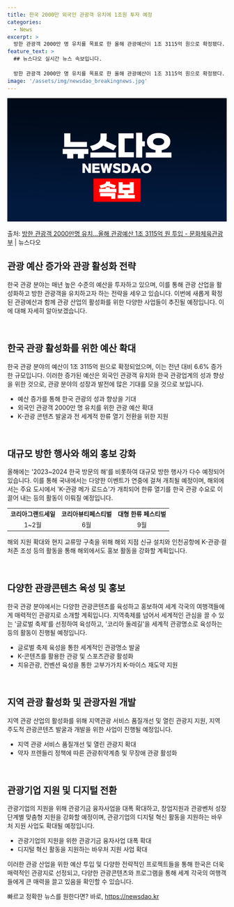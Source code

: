 ```yaml
---
title: 한국 2000만 외국인 관광객 유치에 1조원 투자 예정
categories:
  - News
excerpt: >
  방한 관광객 2000만 명 유치를 목표로 한 올해 관광예산이 1조 3115억 원으로 확정됐다. 이는 지난해 …
feature_text: >
  ## 뉴스다오 실시간 뉴스 속보입니다.

  방한 관광객 2000만 명 유치를 목표로 한 올해 관광예산이 1조 3115억 원으로 확정됐다. 이는 지난해 …
image: '/assets/img/newsdao_breakingnews.jpg'
---
```


![뉴스다오 속보](/assets/img/newsdao_breakingnews.jpg)

<p>출처: <a href="https://newsdao.kr/2921" rel="dofollow">방한 관광객 2000만명 유치…올해 관광예산 1조 3115억 원 투입 - 문화체육관광부</a> | 뉴스다오</p>

<h2>관광 예산 증가와 관광 활성화 전략</h2>

한국 관광 분야는 매년 높은 수준의 예산을 투자하고 있으며, 이를 통해 관광 산업을 활성화하고 방한 관광객을 유치하고자 하는 전략을 세우고 있습니다. 이번에 새롭게 확정된 관광예산과 함께 관광 산업의 활성화를 위한 다양한 사업들이 추진될 예정입니다. 이에 대해 자세히 알아보겠습니다.

<p data-ke-size="size16">&nbsp;</p>

<h2>한국 관광 활성화를 위한 예산 확대</h2>

한국 관광 분야의 예산이 1조 3115억 원으로 확정되었으며, 이는 전년 대비 6.6% 증가한 규모입니다. 이러한 증가된 예산은 외국인 관광객 유치와 한국 관광업계의 성과 향상을 위한 것으로, 관광 분야의 성장과 발전에 많은 기대를 모을 것으로 보입니다.

<ul>
  <li>예산 증가를 통해 한국 관광의 성과 향상을 기대</li>
  <li>외국인 관광객 2000만 명 유치를 위한 관광 예산 확대</li>
  <li>K-관광 콘텐츠 발굴과 전 세계적 한류 열기 전환을 위한 지원</li>
</ul>

<p data-ke-size="size16">&nbsp;</p>

<h2>대규모 방한 행사와 해외 홍보 강화</h2>

올해에는 '2023~2024 한국 방문의 해'를 비롯하여 대규모 방한 행사가 다수 예정되어 있습니다. 이를 통해 국내에서는 다양한 이벤트가 연중에 걸쳐 개최될 예정이며, 해외에서는 주요 도시에서 'K-관광 메가 로드쇼'가 개최되어 한류 열기를 한국 관광 수요로 이끌어 내는 등의 활동이 이뤄질 예정입니다.

<table>
  <tr>
    <td style="text-align: center; height: 17px;"><b>코리아그랜드세일</b></td>
    <td style="text-align: center; height: 17px;"><b>코리아뷰티페스티벌</b></td>
    <td style="text-align: center; height: 17px;"><b>대형 한류 페스티벌</b></td>
  </tr>
  <tr>
    <td style="text-align: center; height: 17px;">1~2월</td>
    <td style="text-align: center; height: 17px;">6월</td>
    <td style="text-align: center; height: 17px;">9월</td>
  </tr>
</table>

해외 지원 확대와 현지 교류망 구축을 위해 해외 지점 신규 설치와 인천공항에 K-관광·컬처존 조성 등의 활동을 통해 해외에서도 홍보 활동을 강화할 계획입니다.

<p data-ke-size="size16">&nbsp;</p>

<h2>다양한 관광콘텐츠 육성 및 홍보</h2>

한국 관광 분야에서는 다양한 관광콘텐츠를 육성하고 홍보하여 세계 각국의 여행객들에게 매력적인 관광지로 소개할 계획입니다. 지역축제를 넘어서 세계적인 관심을 끌 수 있는 '글로벌 축제'를 선정하여 육성하고, '코리아 둘레길'을 세계적 관광명소로 육성하는 등의 활동이 진행될 예정입니다.

<ul>
  <li>글로벌 축제 육성을 통한 세계적인 관광명소 발굴</li>
  <li>K-콘텐츠를 활용한 관광 및 스포츠관광 활성화</li>
  <li>치유관광, 컨벤션 육성을 통한 고부가가치 K-마이스 재도약 지원</li>
</ul>

<p data-ke-size="size16">&nbsp;</p>

<h2>지역 관광 활성화 및 관광자원 개발</h2>

지역 관광 산업의 활성화를 위해 지역관광 서비스 품질개선 및 열린 관광지 지원, 지역 주도적 관광콘텐츠 발굴과 개발을 위한 사업이 진행될 예정입니다.

<ul>
  <li>지역 관광 서비스 품질개선 및 열린 관광지 확대</li>
  <li>약자 프렌들리 정책에 따른 관광취약계층 및 무장애 관광 활성화</li>
</ul>

<p data-ke-size="size16">&nbsp;</p>

<h2>관광기업 지원 및 디지털 전환</h2>

관광기업의 지원을 위해 관광기금 융자사업을 대폭 확대하고, 창업지원과 관광벤처 성장단계별 맞춤형 지원을 강화할 예정이며, 관광기업의 디지털 혁신 활동을 지원하는 바우처 지원 사업도 확대될 예정입니다.

<ul>
  <li>관광기업의 지원을 위한 관광기금 융자사업 대폭 확대</li>
  <li>디지털 혁신 활동을 지원하는 바우처 지원 사업 확대</li>
</ul>

이러한 관광 산업을 위한 예산 투입 및 다양한 전략적인 프로젝트들을 통해 한국은 더욱 매력적인 관광지로 선정되고, 다양한 관광콘텐츠와 프로그램을 통해 세계 각국의 여행객들에게 큰 매력을 끌고 있음을 확인할 수 있습니다. 

빠르고 정확한 뉴스를 원한다면? 바로, <a href="https://newsdao.kr" rel="dofollow">https://newsdao.kr</a>


    
